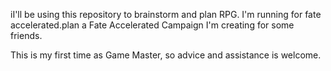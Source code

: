 iI'll be using this repository to brainstorm and plan RPG. I'm running for fate accelerated.plan a Fate Accelerated Campaign I'm creating for some friends. 

This is my first time as Game Master, so advice and assistance is welcome.
<!--stackedit_data:
eyJoaXN0b3J5IjpbMTk1NTI4NzY2NF19
-->